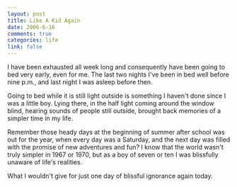 ```yaml
--- 
layout: post
title: Like A Kid Again
date: 2006-6-16
comments: true
categories: life
link: false
---
```

I have been exhausted all week long and consequently have been going to bed very early, even for me. The last two nights I've been in bed well before nine p.m., and last night I was asleep before then.

Going to bed while it is still light outside is something I haven't done since I was a little boy. Lying there, in the half light coming around the window blind, hearing sounds of people still outside, brought back memories of a simpler time in my life.

Remember those heady days at the beginning of summer after school was out for the year, when every day was a Saturday, and the next day was filled with the promise of new adventures and fun? I know that the world wasn't truly simpler in 1967 or 1970, but as a boy of seven or ten I was blissfully unaware of life's realities.

What I wouldn't give for just one day of blissful ignorance again today.
